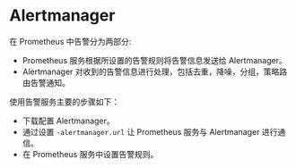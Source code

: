 # Alertmanager

在 Prometheus 中告警分为两部分:

- Prometheus 服务根据所设置的告警规则将告警信息发送给 Alertmanager。
- Alertmanager 对收到的告警信息进行处理，包括去重，降噪，分组，策略路由告警通知。

使用告警服务主要的步骤如下：

- 下载配置 Alertmanager。
- 通过设置 `-alertmanager.url` 让 Prometheus 服务与 Alertmanager 进行通信。
- 在 Prometheus 服务中设置告警规则。